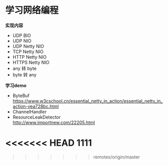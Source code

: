 # 学习网络编程  
**实现内容**  
* UDP BIO  
* UDP NIO
* UDP Netty NIO
* TCP Netty NIO  
* HTTP Netty NIO  
* HTTPS Netty NIO  
* any 转 byte  
* byte 转 any  

**学习demo**  
* ByteBuf  
https://www.w3cschool.cn/essential_netty_in_action/essential_netty_in_action-vea728bc.html
* ChannelHandler  
* ResourceLeakDetector  
http://www.importnew.com/22205.html

<<<<<<< HEAD
1111
=======
>>>>>>> remotes/origin/master
